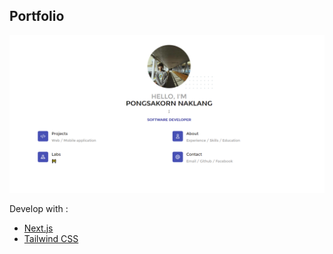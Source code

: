## Portfolio

![Image of Screen](https://github.com/PongsakornNaklang/portfolio/blob/main/public/images/Screen.png)

Develop with :
- [Next.js](https://nextjs.org/docs)
- [Tailwind CSS](https://tailwindcss.com/)
